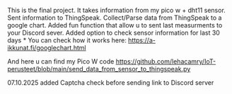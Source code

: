 This is the final project.
It takes information from my pico w  + dht11 sensor.
Sent information to ThingSpeak.
Collect/Parse data from ThingSpeak to a google chart.
Added fun function that allow u to sent last measurments to your Discord sever.
Added option to check sensor information for last 30 days *
You can check how it works here: https://a-ikkunat.fi/googlechart.html

And here u can find my Pico W code https://github.com/lehacamry/IoT-perusteet/blob/main/send_data_from_sensor_to_thingspeak.py

07.10.2025 added Captcha check before sending link to Discord server
